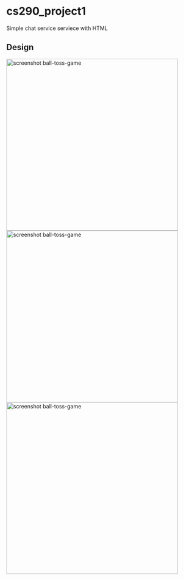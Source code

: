 # cs290_project1
Simple chat service serviece with HTML

## Design
<img width="450" alt="screenshot ball-toss-game" src="https://user-images.githubusercontent.com/77530003/148889776-38422ba8-4880-41a7-a16f-eb3fa52605b1.jpeg"><img width="450" alt="screenshot ball-toss-game" src="https://user-images.githubusercontent.com/77530003/148889738-72d4b279-4fc8-4942-ab1b-b1c4ed0d6096.jpeg"><img width="450" alt="screenshot ball-toss-game" src="https://user-images.githubusercontent.com/77530003/148889793-5b309d24-1248-4aaa-9c1d-c6ca5dbbac53.jpeg">

